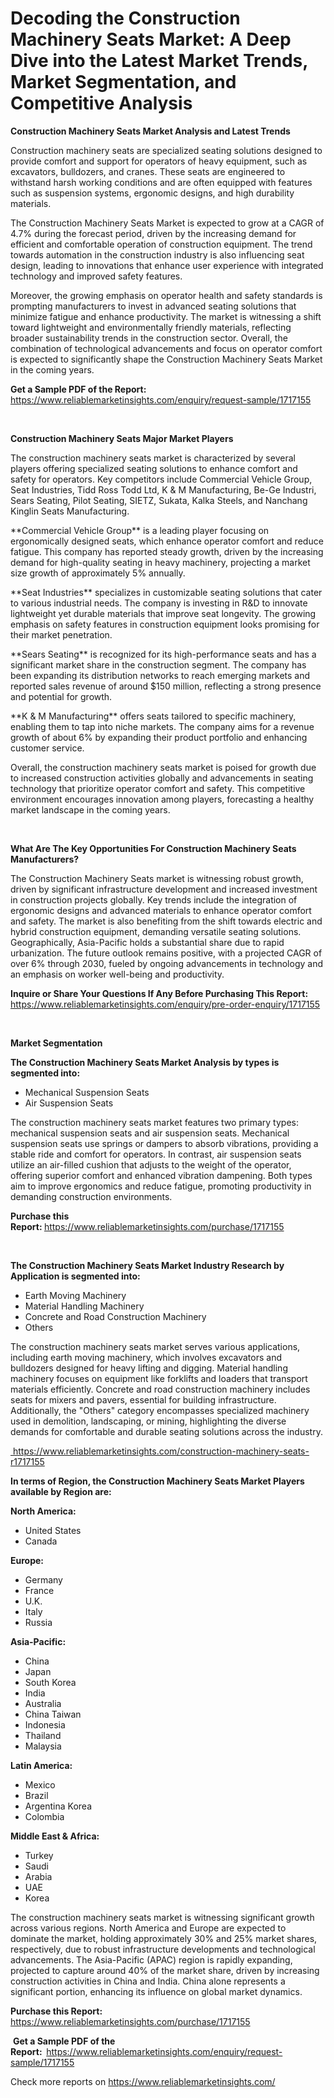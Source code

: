 <p><h1>Decoding the Construction Machinery Seats Market: A Deep Dive into the Latest Market Trends, Market Segmentation, and Competitive Analysis</h1></p><p><strong>Construction Machinery Seats Market Analysis and Latest Trends</strong></p>
<p><p>Construction machinery seats are specialized seating solutions designed to provide comfort and support for operators of heavy equipment, such as excavators, bulldozers, and cranes. These seats are engineered to withstand harsh working conditions and are often equipped with features such as suspension systems, ergonomic designs, and high durability materials. </p><p>The Construction Machinery Seats Market is expected to grow at a CAGR of 4.7% during the forecast period, driven by the increasing demand for efficient and comfortable operation of construction equipment. The trend towards automation in the construction industry is also influencing seat design, leading to innovations that enhance user experience with integrated technology and improved safety features. </p><p>Moreover, the growing emphasis on operator health and safety standards is prompting manufacturers to invest in advanced seating solutions that minimize fatigue and enhance productivity. The market is witnessing a shift toward lightweight and environmentally friendly materials, reflecting broader sustainability trends in the construction sector. Overall, the combination of technological advancements and focus on operator comfort is expected to significantly shape the Construction Machinery Seats Market in the coming years.</p></p>
<p><strong>Get a Sample PDF of the Report:&nbsp;</strong> <a href="https://www.reliablemarketinsights.com/enquiry/request-sample/1717155?utm_campaign=2012&utm_medium=2&utm_source=Github&utm_content=ia&utm_term=16022025&utm_id=construction-machinery-seats">https://www.reliablemarketinsights.com/enquiry/request-sample/1717155</a></p>
<p>&nbsp;</p>
<p><strong>Construction Machinery Seats Major Market Players</strong></p>
<p><p>The construction machinery seats market is characterized by several players offering specialized seating solutions to enhance comfort and safety for operators. Key competitors include Commercial Vehicle Group, Seat Industries, Tidd Ross Todd Ltd, K & M Manufacturing, Be-Ge Industri, Sears Seating, Pilot Seating, SIETZ, Sukata, Kalka Steels, and Nanchang Kinglin Seats Manufacturing.</p><p>**Commercial Vehicle Group** is a leading player focusing on ergonomically designed seats, which enhance operator comfort and reduce fatigue. This company has reported steady growth, driven by the increasing demand for high-quality seating in heavy machinery, projecting a market size growth of approximately 5% annually.</p><p>**Seat Industries** specializes in customizable seating solutions that cater to various industrial needs. The company is investing in R&D to innovate lightweight yet durable materials that improve seat longevity. The growing emphasis on safety features in construction equipment looks promising for their market penetration.</p><p>**Sears Seating** is recognized for its high-performance seats and has a significant market share in the construction segment. The company has been expanding its distribution networks to reach emerging markets and reported sales revenue of around $150 million, reflecting a strong presence and potential for growth.</p><p>**K & M Manufacturing** offers seats tailored to specific machinery, enabling them to tap into niche markets. The company aims for a revenue growth of about 6% by expanding their product portfolio and enhancing customer service.</p><p>Overall, the construction machinery seats market is poised for growth due to increased construction activities globally and advancements in seating technology that prioritize operator comfort and safety. This competitive environment encourages innovation among players, forecasting a healthy market landscape in the coming years.</p></p>
<p>&nbsp;</p>
<p><strong>What Are The Key Opportunities For Construction Machinery Seats Manufacturers?</strong></p>
<p><p>The Construction Machinery Seats market is witnessing robust growth, driven by significant infrastructure development and increased investment in construction projects globally. Key trends include the integration of ergonomic designs and advanced materials to enhance operator comfort and safety. The market is also benefiting from the shift towards electric and hybrid construction equipment, demanding versatile seating solutions. Geographically, Asia-Pacific holds a substantial share due to rapid urbanization. The future outlook remains positive, with a projected CAGR of over 6% through 2030, fueled by ongoing advancements in technology and an emphasis on worker well-being and productivity.</p></p>
<p><strong>Inquire or Share Your Questions If Any Before Purchasing This Report:</strong> <a href="https://www.reliablemarketinsights.com/enquiry/pre-order-enquiry/1717155?utm_campaign=2012&utm_medium=2&utm_source=Github&utm_content=ia&utm_term=16022025&utm_id=construction-machinery-seats">https://www.reliablemarketinsights.com/enquiry/pre-order-enquiry/1717155</a></p>
<p>&nbsp;</p>
<p><strong>Market Segmentation</strong></p>
<p><strong>The Construction Machinery Seats Market Analysis by types is segmented into:</strong></p>
<p><ul><li>Mechanical Suspension Seats</li><li>Air Suspension Seats</li></ul></p>
<p><p>The construction machinery seats market features two primary types: mechanical suspension seats and air suspension seats. Mechanical suspension seats use springs or dampers to absorb vibrations, providing a stable ride and comfort for operators. In contrast, air suspension seats utilize an air-filled cushion that adjusts to the weight of the operator, offering superior comfort and enhanced vibration dampening. Both types aim to improve ergonomics and reduce fatigue, promoting productivity in demanding construction environments.</p></p>
<p><strong>Purchase this Report:&nbsp;</strong><a href="https://www.reliablemarketinsights.com/purchase/1717155?utm_campaign=2012&utm_medium=2&utm_source=Github&utm_content=ia&utm_term=16022025&utm_id=construction-machinery-seats">https://www.reliablemarketinsights.com/purchase/1717155</a></p>
<p>&nbsp;</p>
<p><strong>The Construction Machinery Seats Market Industry Research by Application is segmented into:</strong></p>
<p><ul><li>Earth Moving Machinery</li><li>Material Handling Machinery</li><li>Concrete and Road Construction Machinery</li><li>Others</li></ul></p>
<p><p>The construction machinery seats market serves various applications, including earth moving machinery, which involves excavators and bulldozers designed for heavy lifting and digging. Material handling machinery focuses on equipment like forklifts and loaders that transport materials efficiently. Concrete and road construction machinery includes seats for mixers and pavers, essential for building infrastructure. Additionally, the "Others" category encompasses specialized machinery used in demolition, landscaping, or mining, highlighting the diverse demands for comfortable and durable seating solutions across the industry.</p></p>
<p><a href="https://www.reliablemarketinsights.com/construction-machinery-seats-r1717155?utm_campaign=2012&utm_medium=2&utm_source=Github&utm_content=ia&utm_term=16022025&utm_id=construction-machinery-seats">&nbsp;https://www.reliablemarketinsights.com/construction-machinery-seats-r1717155</a></p>
<p><strong>In terms of Region, the Construction Machinery Seats Market Players available by Region are:</strong></p>
<p>
    <p> <strong> North America: </strong>
        <ul>
            <li>United States</li>
            <li>Canada</li>
        </ul>
        </p> 
    <p> <strong> Europe: </strong>
        <ul>
            <li>Germany</li>
            <li>France</li>
            <li>U.K.</li>
            <li>Italy</li>
            <li>Russia</li>
        </ul>
        </p> 
    <p> <strong> Asia-Pacific: </strong>
        <ul>
            <li>China</li>
            <li>Japan</li>
            <li>South Korea</li>
            <li>India</li>
            <li>Australia</li>
            <li>China Taiwan</li>
            <li>Indonesia</li>
            <li>Thailand</li>
            <li>Malaysia</li>
        </ul>
        </p> 
    <p> <strong> Latin America: </strong>
        <ul>
            <li>Mexico</li>
            <li>Brazil</li>
            <li>Argentina Korea</li>
            <li>Colombia</li>
        </ul>
        </p> 
    <p> <strong> Middle East & Africa: </strong>
        <ul>
            <li>Turkey</li>
            <li>Saudi</li>
            <li>Arabia</li>
            <li>UAE</li>
            <li>Korea</li>
        </ul>
    </p>
    </p>
<p><p>The construction machinery seats market is witnessing significant growth across various regions. North America and Europe are expected to dominate the market, holding approximately 30% and 25% market shares, respectively, due to robust infrastructure developments and technological advancements. The Asia-Pacific (APAC) region is rapidly expanding, projected to capture around 40% of the market share, driven by increasing construction activities in China and India. China alone represents a significant portion, enhancing its influence on global market dynamics.</p></p>
<p><strong>Purchase this Report: </strong><a href="https://www.reliablemarketinsights.com/purchase/1717155?utm_campaign=2012&utm_medium=2&utm_source=Github&utm_content=ia&utm_term=16022025&utm_id=construction-machinery-seats">https://www.reliablemarketinsights.com/purchase/1717155</a></p>
<p>&nbsp;<strong>Get a Sample PDF of the Report:&nbsp;&nbsp;</strong><a href="https://www.reliablemarketinsights.com/enquiry/request-sample/1717155?utm_campaign=2012&utm_medium=2&utm_source=Github&utm_content=ia&utm_term=16022025&utm_id=construction-machinery-seats">https://www.reliablemarketinsights.com/enquiry/request-sample/1717155</a></p>
<p><strong></strong></p>
<p>Check more reports on <a href="https://www.reliablemarketinsights.com/?utm_campaign=2012&utm_medium=2&utm_source=Github&utm_content=ia&utm_term=16022025&utm_id=construction-machinery-seats">https://www.reliablemarketinsights.com/</a></p>